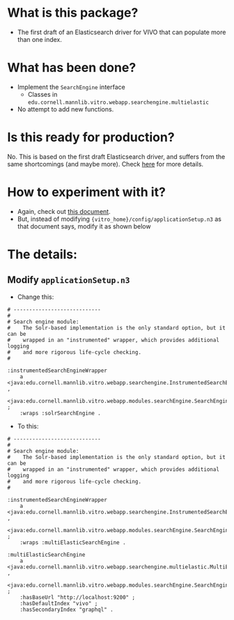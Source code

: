 # What is this package?
* The first draft of an Elasticsearch driver for VIVO that can populate more than one index.

# What has been done? 
* Implement the `SearchEngine` interface
	* Classes in `edu.cornell.mannlib.vitro.webapp.searchengine.multielastic`
* No attempt to add new functions.

# Is this ready for production?
No. This is based on the first draft Elasticsearch driver, and suffers from the same 
shortcomings (and maybe more). Check [here][notes_on_first_draft] for more details.

# How to experiment with it?
* Again, check out [this document][notes_on_first_draft].
* But, instead of modifying `{vitro_home}/config/applicationSetup.n3` as that document says,
  modify it as shown below

# The details:

## Modify `applicationSetup.n3`
* Change this:

```
# ----------------------------
#
# Search engine module: 
#    The Solr-based implementation is the only standard option, but it can be
#    wrapped in an "instrumented" wrapper, which provides additional logging 
#    and more rigorous life-cycle checking.
#

:instrumentedSearchEngineWrapper 
    a   <java:edu.cornell.mannlib.vitro.webapp.searchengine.InstrumentedSearchEngineWrapper> , 
        <java:edu.cornell.mannlib.vitro.webapp.modules.searchEngine.SearchEngine> ;
    :wraps :solrSearchEngine .

```

* To this:

```
# ----------------------------
#
# Search engine module: 
#    The Solr-based implementation is the only standard option, but it can be
#    wrapped in an "instrumented" wrapper, which provides additional logging 
#    and more rigorous life-cycle checking.
#

:instrumentedSearchEngineWrapper 
    a   <java:edu.cornell.mannlib.vitro.webapp.searchengine.InstrumentedSearchEngineWrapper> , 
        <java:edu.cornell.mannlib.vitro.webapp.modules.searchEngine.SearchEngine> ;
    :wraps :multiElasticSearchEngine .

:multiElasticSearchEngine
    a   <java:edu.cornell.mannlib.vitro.webapp.searchengine.multielastic.MultiElasticSearchEngine> ,
        <java:edu.cornell.mannlib.vitro.webapp.modules.searchEngine.SearchEngine> ;
    :hasBaseUrl "http://localhost:9200" ;
    :hasDefaultIndex "vivo" ;
    :hasSecondaryIndex "graphql" .
```




[notes_on_first_draft]: ../elasticsearch/Elasticsearch_notes_on_the_first_draft.md